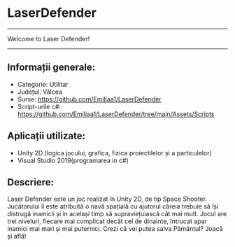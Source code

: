 # LaserDefender
______________________________________
Welcome to Laser Defender!
______________________________________

<h2>Informații generale:</h2>
<ul>
  <li>Categorie: Utilitar</li>
  <li>Județul: Vâlcea</li>
  <li>Surse: <a href="https://github.com/Emiliaa1/LaserDefender">https://github.com/Emiliaa1/LaserDefender</a>
  <li>Script-urile c#: <a href="https://github.com/Emiliaa1/LaserDefender/tree/main/Assets/Scripts">https://github.com/Emiliaa1/LaserDefender/tree/main/Assets/Scripts</a></li>
  </li>
</ul>
<h2>Aplicații utilizate:</h2>
<ul>
  <li>Unity 2D (logica jocului, grafica, fizica proiectilelor și a particulelor)</li>
  <li>Visual Studio 2019(programarea in c#)</li>
</ul>
<h2>Descriere:</h2>
<p> Laser Defender este un joc realizat în Unity 2D, de tip Space Shooter. Jucătorului îi este atribuită o navă spațială cu ajutorul căreia trebuie să își distrugă inamicii și în același timp să supraviețuiască cât mai mult. Jocul are trei niveluri, fiecare mai complicat decât cel de dinainte, întrucat apar inamici mai mari și mai puternici. Crezi că vei putea salva Pământul? Joacă și află!</p>
